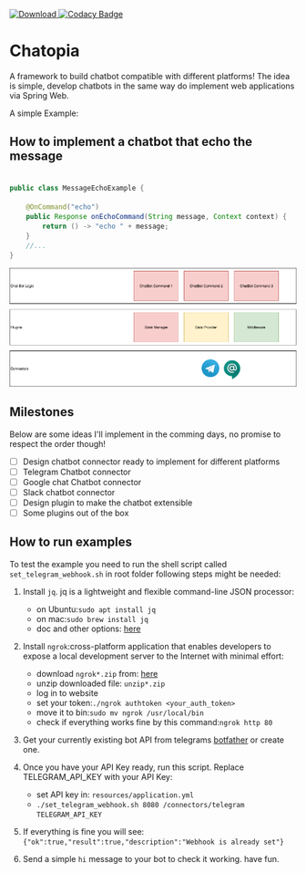 [ ![Download](https://api.bintray.com/packages/psycho-ir/chatopia/chatopia-core/images/download.svg) ](https://bintray.com/psycho-ir/chatopia/chatopia-core/_latestVersion)
[![Codacy Badge](https://api.codacy.com/project/badge/Grade/44887b8a94d344b19f2f24f85228496d)](https://www.codacy.com/manual/soroosh.sarabadani/chatbot-core?utm_source=github.com&amp;utm_medium=referral&amp;utm_content=psycho-ir/chatbot-core&amp;utm_campaign=Badge_Grade)

Chatopia
=======

A framework to build chatbot compatible with different platforms!
The idea is simple, develop chatbots in the same way do implement web applications via Spring Web.

A simple Example:

How to implement a chatbot that echo the message
------------------------------------------------
```java

public class MessageEchoExample {

    @OnCommand("echo")
    public Response onEchoCommand(String message, Context context) {
        return () -> "echo " + message;
    }
    //...
}
```
![alt text](Chatopia.png "Logo Title Text 1")

Milestones
----------
Below are some ideas I'll implement in the comming days, no promise to respect the order though!

-   [ ]  Design chatbot connector ready to implement for different platforms
-   [ ]  Telegram Chatbot connector 
-   [ ]  Google chat Chatbot connector 
-   [ ]  Slack chatbot connector
-   [ ]  Design plugin to make the chatbot extensible
-   [ ]  Some plugins out of the box

How to run examples
-----------
To test the example you need to run the shell script called `set_telegram_webhook.sh` in root folder
following steps might be needed:  
1.  Install `jq`. jq is a lightweight and flexible command-line JSON processor:  
	- on Ubuntu:`sudo apt install jq`  
	- on mac:`sudo brew install jq`  
	- doc and other options: [here](https://stedolan.github.io/jq/) 
  
2.  Install `ngrok`:cross-platform application that enables developers to expose a local development server to the Internet with minimal effort:  
	- download `ngrok*.zip` from: [here](https://ngrok.com/download)
	- unzip downloaded file: `unzip*.zip`
	- log in to website
	- set your token:`./ngrok authtoken <your_auth_token>`
	- move it to bin:`sudo mv ngrok /usr/local/bin`
	- check if everything works fine by this command:`ngrok http 80`  
  
3. Get your currently existing bot API from telegrams [botfather](www.T.me/BotFather) or create one.  

4. Once you have your API Key ready, run this script. Replace TELEGRAM_API_KEY with your API Key:
	- set API key in: `resources/application.yml`  
	- `./set_telegram_webhook.sh 8080 /connectors/telegram TELEGRAM_API_KEY`

5. If everything is fine you will see:  
	`{"ok":true,"result":true,"description":"Webhook is already set"}`  
6. Send a simple `hi` message to your bot to check it working. have fun.
